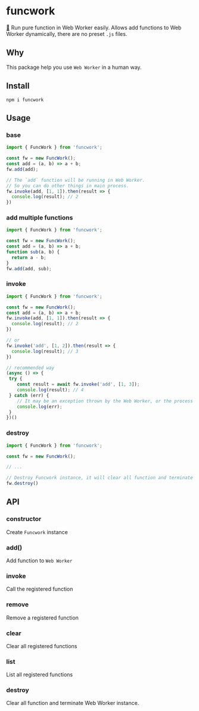 # funcwork
[🍵](https://emojipedia.org/teacup-without-handle/) Run pure function in Web Worker easily. Allows add functions to Web Worker dynamically, there are no preset `.js` files.



## Why

This package help you use `Web Worker` in a human way.



## Install

```console
npm i funcwork
```



## Usage

### base

```js
import { FuncWork } from 'funcwork';

const fw = new FuncWork();
const add = (a, b) => a + b;
fw.add(add);

// The `add` function will be running in Web Worker.
// So you can do other things in main process.
fw.invoke(add, [1, 1]).then(result => {
  console.log(result); // 2
})
```

### add multiple functions

```js
import { FuncWork } from 'funcwork';

const fw = new FuncWork();
const add = (a, b) => a + b;
function sub(a, b) {
  return a - b;
}
fw.add(add, sub);
```

### invoke

```js
import { FuncWork } from 'funcwork';

const fw = new FuncWork();
const add = (a, b) => a + b;
fw.invoke(add, [1, 1]).then(result => {
  console.log(result); // 2
})

// or
fw.invoke('add', [1, 2]).then(result => {
  console.log(result); // 3
})

// recommended way
(async () => {
 try {
    const result = await fw.invoke('add', [1, 3]);
    console.log(result); // 4
 } catch (err) {
    // It may be an exception thrown by the Web Worker, or the process of function execution
    console.log(err);
 }
})()
```

### destroy

```js
import { FuncWork } from 'funcwork';

const fw = new FuncWork();

// ...

// Destroy Funcwork instance, it will clear all function and terminate Web Worker instance.
fw.destroy()
```



## API

### constructor

Create `Funcwork` instance

### add()

Add function to `Web Worker`

### invoke

Call the registered function

### remove

Remove a registered function

### clear

Clear all registered functions

### list

List all registered functions

### destroy

Clear all function and terminate Web Worker instance.



